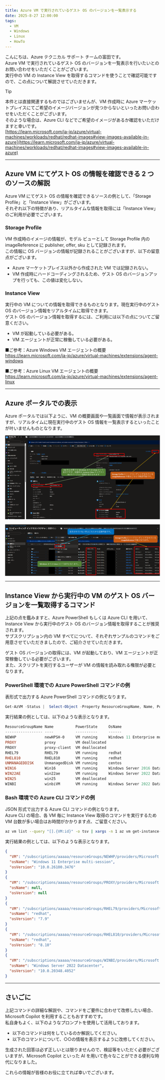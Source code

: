 ```yaml
---
title: Azure VM で実行されているゲスト OS のバージョンを一覧表示する
date: 2025-8-27 12:00:00
tags:
  - VM
  - Windows
  - Linux
  - HowTo
---
```


こんにちは、Azure テクニカル サポート チームの富田です。  
Azure VM で実行されているゲスト OS のバージョンを一覧表示を行いたいとのお問い合わせをいただくことがございます。  
実行中の VM の Instance View を取得するコマンドを使うことで確認可能ですので、この点について解説させていただきます。  

> [!TIP]
> 本件とは直接関連するものではございませんが、VM 作成時に Azure マーケットプレイスにてご希望のイメージバージョンが見つからないといったお問い合わせをいただくことがございます。  
> そのような場合は、Azure CLI などでご希望のイメージがあるか確認をいただけますと幸いです。  
> [https://learn.microsoft.com/ja-jp/azure/virtual-machines/workloads/redhat/redhat-images#view-images-available-in-azure](https://learn.microsoft.com/ja-jp/azure/virtual-machines/workloads/redhat/redhat-images#view-images-available-in-azure)
 
---
## Azure VM にてゲスト OS の情報を確認できる 2 つのソースの解説
 
Azure VM にてゲスト OS の情報を確認できるソースの例として、「Storage Profile」と「Instance View」がございます。  
それぞれ以下の特徴があり、リアルタイムな情報を取得には「Instance View」のご利用が必要でございます。  

### Storage Profile

VM 作成時のイメージの情報が、モデル ビューとして Storage Profile 内の imageReference に publisher, offer, sku として記録されます。  
この情報に OS バージョンの情報が記録されることがございますが、以下の留意点がございます。  

- Azure マーケットプレイス以外から作成された VM では記録されない。
- VM 作成時にハードコーディングされるため、ゲスト OS のバージョンアップを行っても、この値は変化しない。

### Instance View

実行中の VM についての情報を取得できるものとなります。現在実行中のゲスト OS のバージョン情報をリアルタイムに取得できます。  
ゲスト OS のバージョン情報を取得するには、ご利用には以下の点についてご留意ください。  

- VM が起動している必要がある。
- VM エージェントが正常に稼働している必要がある。

■ご参考：Azure Windows VM エージェントの概要  
https://learn.microsoft.com/ja-jp/azure/virtual-machines/extensions/agent-windows
  
■ご参考：Azure Linux VM エージェントの概要  
https://learn.microsoft.com/ja-jp/azure/virtual-machines/extensions/agent-linux

---
## Azure ポータルでの表示

Azure ポータルでは以下ように、VM の概要画面や一覧画面で情報が表示されますが、リアルタイムに現在実行中のゲスト OS 情報を一覧表示するといったことが叶いませんものとなります。  

![VM の概要画面](./get-vm-os-list/vminfo.png)
  
![VM の一覧画面](./get-vm-os-list/vmlist.png)

---
## Instance View から実行中の VM のゲスト OS バージョンを一覧取得するコマンド

上記の点を鑑みますと、Azure PowerShell もしくは Azure CLI を用いて、Instance View から実行中のゲスト OS のバージョン情報を取得することが推奨されます。  
サブスクリプション内の VM すべてについて、それぞれサンプルのコマンドをご用意させていただきましたので、ご紹介させていただきます。  

ゲスト OS バージョンの取得には、VM が起動しており、VM エージェントが正常稼働している必要がございます。  
また、スクリプトを実行するユーザーが VM の情報を読み取れる権限が必要となります。  

### PowerShell 環境での Azure PowerShell コマンドの例

表形式で出力する Azure PowerShell コマンドの例となります。

```PowerShell
Get-AzVM -Status |  Select-Object -Property ResourceGroupName, Name, PowerState, OsName, OsVersion | Format-Table -AutoSize
```

実行結果の例としては、以下のような表示となります。

```PowerShell
ResourceGroupName Name          PowerState     OsName                                       OsVersion
----------------- ----          ----------     ------                                       ---------
NEWHP             newHPSH-0     VM running     Windows 11 Enterprise multi-session          10.0.26100.3476
PROXY             proxy         VM deallocated
PROXY             proxy-client  VM deallocated
RHEL79            RHEL79        VM running     redhat                                       7.9
RHEL810           RHEL810       VM running     redhat                                       8.10
UNMANAGEDDISK     UnmanagedDisk VM running     centos                                       8.2.2004
WIN16             Win16         VM running     Windows Server 2016 Datacenter               10.0.14393.8330
WIN22AE           win22ae       VM running     Windows Server 2022 Datacenter Azure Edition 10.0.20348.3932
WIN25             win25         VM deallocated
WINBI             winbiVM       VM running     Windows Server 2022 Datacenter               10.0.20348.4052
```

### Bash 環境での Azure CLI コマンドの例

JSON 形式で出力する Azure CLI コマンドの例となります。  
Azure CLI の場合、各 VM 毎に Instance View 取得のコマンドを実行するため VM 台数が多い場合はお時間がかかります点、ご留意ください。

```Bash
az vm list --query "[].{VM:id}" -o tsv | xargs -n 1 az vm get-instance-view --query "{VM:id, osName:instanceView.osName, osVersion:instanceView.osVersion}" --id
```

実行結果の例としては、以下のような表示となります。

```Json
{
  "VM": "/subscriptions/aaaaa/resourceGroups/NEWHP/providers/Microsoft.Compute/virtualMachines/testVM",
  "osName": "Windows 11 Enterprise multi-session",
  "osVersion": "10.0.26100.3476"
}
{
  "VM": "/subscriptions/aaaaa/resourceGroups/PROXY/providers/Microsoft.Compute/virtualMachines/deallocatedVM",
  "osName": null,
  "osVersion": null
}
{
  "VM": "/subscriptions/aaaaa/resourceGroups/RHEL79/providers/Microsoft.Compute/virtualMachines/RHEL79",
  "osName": "redhat",
  "osVersion": "7.9"
}
{
  "VM": "/subscriptions/aaaaa/resourceGroups/RHEL810/providers/Microsoft.Compute/virtualMachines/RHEL810",
  "osName": "redhat",
  "osVersion": "8.10"
}
{
  "VM": "/subscriptions/aaaaa/resourceGroups/WINBI/providers/Microsoft.Compute/virtualMachines/WinSV",
  "osName": "Windows Server 2022 Datacenter",
  "osVersion": "10.0.20348.4052"
}
```

---
## さいごに

上記コマンドの詳細な解説や、コマンドをご要件に合わせて改修したい場合、Microsoft Copilot を利用することもおすすめです。  
私自身もよく、以下のようなプロンプトを使用して活用しております。  

- 以下のコマンドは何をしているのか解説してください。
- 以下のコマンドについて、○○の情報を表示するように改修してください。

生成された回答は必ず正しいとは限りませんので、検証等をいただく必要がございますが、Microsoft Copilot といった AI を用いて色々なことができる便利な時代になりました。  

これらの情報が皆様のお役に立てれば幸いでございます。
